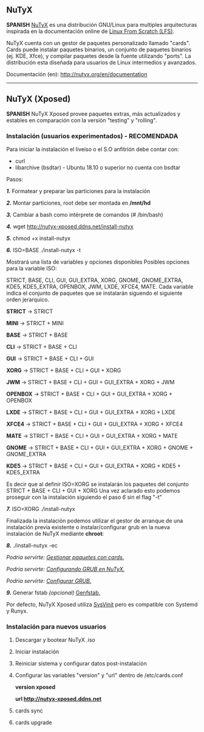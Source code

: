 ## NuTyX

**SPANISH** [NuTyX](http://www.nutyx.org) es una distribución GNU/Linux para multiples arquitecturas inspirada en la documentación online de [Linux From Scratch (LFS)](http://www.linuxfromscratch.org).

NuTyX cuenta con un gestor de paquetes personalizado llamado "cards". Cards puede instalar paquetes binarios, un conjunto de paquetes binarios (ej. KDE, Xfce), y compilar paquetes desde la fuente utilizando "ports". La distribución esta diseñada para usuarios de Linux intermedios y avanzados.

Documentación (en): http://nutyx.org/en/documentation

---

## NuTyX (Xposed)
**SPANISH** NuTyX Xposed provee paquetes extras, más actualizados y estables en comparación con la versión "testing" y "rolling".

### Instalación (usuarios experimentados) - RECOMENDADA
Para iniciar la instalación el liveiso o el S.O anfitrión debe contar con:
* curl
* libarchive (bsdtar) - Ubuntu 18.10 o superior no cuenta con bsdtar

Pasos:

***1.*** Formatear y preparar las particiones para la instalación

***2.*** Montar particiones, root debe ser montada en **/mnt/hd**

***3.*** Cambiar a bash como intérprete de comandos (# /bin/bash)

***4.*** wget http://nutyx-xposed.ddns.net/install-nutyx

***5.*** chmod +x install-nutyx

***6.*** ISO=BASE ./install-nutyx -t

Mostrará una lista de variables y opciones disponibles
Posibles opciones para la variable ISO:

STRICT, BASE, CLI, GUI, GUI_EXTRA, XORG, GNOME, GNOME_EXTRA, KDE5, KDE5_EXTRA, OPENBOX, JWM, LXDE, XFCE4, MATE. 
Cada variable indica el conjunto de paquetes que se instalarán siguendo el siguiente orden jerarquico.

**STRICT** ->	STRICT

**MINI** -> 	STRICT + MINI

**BASE** -> 	STRICT + BASE

**CLI** ->  	STRICT + BASE + CLI

**GUI** ->  	STRICT + BASE + CLI + GUI

**XORG** ->  	STRICT + BASE + CLI + GUI + XORG

**JWM** ->  	STRICT + BASE + CLI + GUI + GUI_EXTRA + XORG + JWM

**OPENBOX** -> 	STRICT + BASE + CLI + GUI + GUI_EXTRA + XORG + OPENBOX

**LXDE** -> 	STRICT + BASE + CLI + GUI + GUI_EXTRA + XORG + LXDE

**XFCE4** -> 	STRICT + BASE + CLI + GUI + GUI_EXTRA + XORG + XFCE4

**MATE** -> 	STRICT + BASE + CLI + GUI + GUI_EXTRA + XORG + MATE

**GNOME** -> 	STRICT + BASE + CLI + GUI + GUI_EXTRA + XORG + GNOME + GNOME_EXTRA

**KDE5** -> 	STRICT + BASE + CLI + GUI + GUI_EXTRA + XORG + KDE5 + KDE5_EXTRA 

Es decir que al definir ISO=XORG se instalarán los paquetes del conjunto STRICT + BASE + CLI + GUI + XORG
Una vez aclarado esto podemos proseguir con la instalación siguiendo el paso *6* sin el flag "-t"

***7.*** ISO=XORG ./install-nutyx

Finalizada la instalación podemos utilizar el gestor de arranque de una instalación previa existente o instalar/configurar grub en la nueva instalación de NuTyX mediante **chroot**:

***8.*** ./install-nutyx -ec

*Podria servirte: [Gestionar paquetes con cards.](http://nutyx.org/en/?page=base-commands#5)*

*Podria servirte: [Configurando GRUB en NuTyX.](http://nutyx.org/en/grub-install)*

*Podria servirte: [Configurar GRUB.](https://wiki.archlinux.org/title/GRUB)*


***9.*** Generar fstab *(opcional)* [Genfstab.](https://github.com/glacion/genfstab)

Por defecto, NuTyX Xposed utiliza [SysVinit](http://nutyx.org/en/sysvinit) pero es compatible con Systemd y Runyx.

### Instalación para nuevos usuarios

1. Descargar y bootear NuTyX .iso
2. Iniciar instalación
3. Reiniciar sistema y configurar datos post-instalación
4. Configurar las variables "version" y "url" dentro de /etc/cards.conf

	**version xposed**

	**url http://nutyx-xposed.ddns.net**
5. cards sync
6. cards upgrade